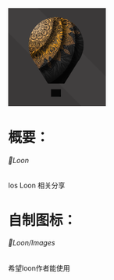 <img src="https://raw.githubusercontent.com/RainyMoment/Loon/main/Images/Logo4.png" width="200" height="200"/>

# 概要：
###### 📍Loon
Ios Loon 相关分享

# 自制图标： 
###### 📍Loon/Images
希望loon作者能使用

